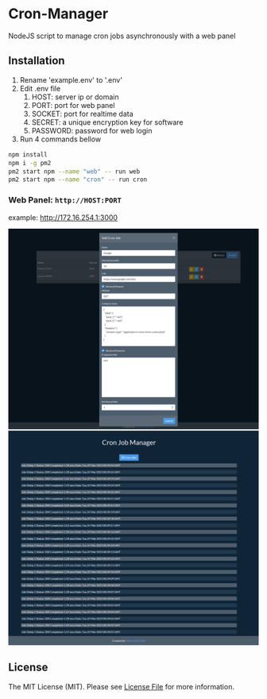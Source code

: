 # Cron-Manager

NodeJS script to manage cron jobs asynchronously with a web panel

## Installation

1. Rename 'example.env' to '.env'
2. Edit .env file
    1. HOST: server ip or domain
    2. PORT: port for web panel
    3. SOCKET: port for realtime data
    4. SECRET: a unique encryption key for software
    5. PASSWORD: password for web login
3. Run 4 commands bellow

```sh
npm install
npm i -g pm2
pm2 start npm --name "web" -- run web
pm2 start npm --name "cron" -- run cron
```

### Web Panel: ```http://HOST:PORT```
example: http://172.16.254.1:3000

![Index Page](images/index.png)
![Watch Page](images/watch.png)

## License

The MIT License (MIT). Please see [License File](LISENCE) for more information.